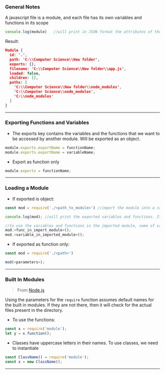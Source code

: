 
### General Notes

A javascript file is a module, and each file has its own variables and functions in its scope

```javascript
console.log(module)   //will print in JSON format the attributes of the file (module)
```

Result: 

```JSON
Module {
  id: '.',
  path: 'C:\\Computer Science\\New folder',
  exports: {},
  filename: 'C:\\Computer Science\\New folder\\app.js',
  loaded: false,
  children: [],
  paths: [
    'C:\\Computer Science\\New folder\\node_modules',
    'C:\\Computer Science\\node_modules',
    'C:\\node_modules'
  ]
}
```

---

### Exporting Functions and Variables

- The exports key contains the variables and the functions that we want to be accessed by another module. Will be exported as an object.
```JavaScript
module.exports.exportName = functionName;
module.exports.exportName = variableName;
```

- Export as function only
```JavaScript
module.exports = functionName;
```
---

### Loading  a Module

- If exported is object:
```JavaScript
const mod = require('./<path_to_module>') //import the module into a const to avoid errors. 

console.log(mod); //will print the exported variables and functions. It is an object.

//to use the variables and functions in the imported module, name of variable holding the import and dot operator.
mod.<func_in_import_module>();
mod.<variable_in_imported_module>();
```

- If exported as function only:
```JavaScript
const mod = require('./<path>')

mod(<parameters>);
```

---

### Built In Modules

> From [Node.js](https://nodejs.org/dist/latest-v18.x/docs/api/)

Using the parameters for the `require` function assumes default names for the built in modules. If they are not there, then it will check for the actual files present in the directory.

- To use the functions:
```JavaScript
const x = require('module');
let y = x.function();
```

- Classes have uppercase letters in their names. To use classes, we need to instantiate
```JavaScript
const ClassName() = require('module');
const x = new ClassName();
```

___

